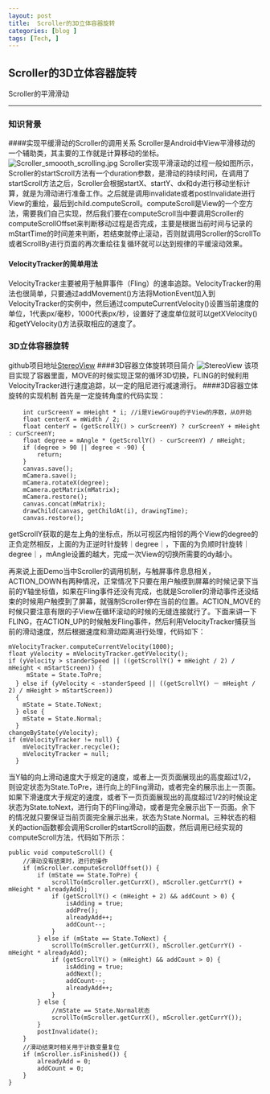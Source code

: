 ```yaml
---
layout: post  
title:  Scroller的3D立体容器旋转
categories: [blog ]  
tags: [Tech, ]     
---
```

## Scroller的3D立体容器旋转
Scroller的平滑滑动
****


### 知识背景
####实现平缓滑动的Scroller的调用关系
Scroller是Android中View平滑移动的一个辅助类，其主要的工作就是计算移动的坐标。
![Scroller_smoooth_scrolling.jpg](http://i4.piimg.com/4851/cc766698c2370e22.png)
Scroller实现平滑滚动的过程一般如图所示，Scroller的startScroll方法有一个duration参数，是滑动的持续时间，在调用了startScroll方法之后，Scroller会根据startX、startY、dx和dy进行移动坐标计算，就是为滑动进行准备工作。之后就是调用invalidate或者postInvalidate进行View的重绘，最后到child.computeScroll。computeScroll是View的一个空方法，需要我们自己实现，然后我们要在computeScroll当中要调用Scroller的computeScrollOffset来判断移动过程是否完成，主要是根据当前时间与记录的mStartTime的时间差来判断，若结束就停止滚动，否则就调用Scroller的ScrollTo或者ScrollBy进行页面的再次重绘往复循环就可以达到规律的平缓滚动效果。
#### VelocityTracker的简单用法
VelocityTracker主要被用于触屏事件（Fling）的速率追踪。VelocityTracker的用法也很简单，只要通过addMovement()方法将MotionEvent加入到VelocityTracker的实例中，然后通过computeCurrentVelocity()设置当前速度的单位，1代表px/毫秒，1000代表px/秒，设置好了速度单位就可以getXVelocity()和getYVelocity()方法获取相应的速度了。
### 3D立体容器旋转
github项目地址[StereoView](https://github.com/ImmortalZ/StereoView)
####3D容器立体旋转项目简介
![StereoView](http://img.blog.csdn.net/20160715183949279)
该项目实现了容器里面，MOVE的时候实现正常的循环3D切换，FLING的时候利用VelocityTracker进行速度追踪，以一定的阻尼进行减速滑行。
####3D容器立体旋转的实现机制
首先是一定旋转角度的代码实现：

        int curScreenY = mHeight * i; //i是ViewGroup的子View的序数，从0开始
        float centerX = mWidth / 2;
        float centerY = (getScrollY() > curScreenY) ? curScreenY + mHeight : curScreenY;
        float degree = mAngle * (getScrollY() - curScreenY) / mHeight;
        if (degree > 90 || degree < -90) {
            return;
        }
        canvas.save();
        mCamera.save();
        mCamera.rotateX(degree);
        mCamera.getMatrix(mMatrix);
        mCamera.restore();
        canvas.concat(mMatrix);
        drawChild(canvas, getChildAt(i), drawingTime);
        canvas.restore();

getScrollY获取的是左上角的坐标点，所以可视区内相邻的两个View的degree的正负定然相反，上面的为正逆时针旋转｜degree｜，下面的为负顺时针旋转｜degree｜，mAngle设置的越大，完成一次View的切换所需要的dy越小。

再来说上面Demo当中Scroller的调用机制，与触屏事件息息相关，ACTION_DOWN有两种情况，正常情况下只要在用户触摸到屏幕的时候记录下当前的Y轴坐标值，如果在Fling事件还没有完成，也就是Scroller的滑动事件还没结束的时候用户触摸到了屏幕，就强制Scroller停在当前的位置。ACTION_MOVE的时候只要注意有限的子View在循环滚动的时候的无缝连接就行了。下面来讲一下FLING，在ACTION_UP的时候触发Fling事件，然后利用VelocityTracker捕获当前的滑动速度，然后根据速度和滑动距离进行处理，代码如下： 

    mVelocityTracker.computeCurrentVelocity(1000);
    float yVelocity = mVelocityTracker.getYVelocity();
    if (yVelocity > standerSpeed || ((getScrollY() + mHeight / 2) / mHeight < mStartScreen)) {
         mState = State.ToPre;
      } else if (yVelocity < -standerSpeed || ((getScrollY() － mHeight / 2) / mHeight > mStartScreen))     
      {
        mState = State.ToNext;
      } else {
        mState = State.Normal;
      }
    changeByState(yVelocity);
    if (mVelocityTracker != null) {
        mVelocityTracker.recycle();
        mVelocityTracker = null;
      }
当Y轴的向上滑动速度大于规定的速度，或者上一页页面展现出的高度超过1/2，则设定状态为State.ToPre，进行向上的Fling滑动，或者完全的展示出上一页面。如果下滑速度大于规定的速度，或者下一页页面展现出的高度超过1/2的时候设定状态为State.toNext，进行向下的Fling滑动，或者是完全展示出下一页面。余下的情况就只要保证当前页面完全展示出来，状态为State.Normal。三种状态的相关的action函数都会调用Scroller的startScroll的函数，然后调用已经实现的computeScroll方法，代码如下所示：
         
    public void computeScroll() {
        //滑动没有结束时，进行的操作
        if (mScroller.computeScrollOffset()) {
            if (mState == State.ToPre) {
                scrollTo(mScroller.getCurrX(), mScroller.getCurrY() + mHeight * alreadyAdd);
                if (getScrollY() < (mHeight + 2) && addCount > 0) {
                    isAdding = true;
                    addPre();
                    alreadyAdd++;
                    addCount--;
                }
            } else if (mState == State.ToNext) {
                scrollTo(mScroller.getCurrX(), mScroller.getCurrY() - mHeight * alreadyAdd);
                if (getScrollY() > (mHeight) && addCount > 0) {
                    isAdding = true;
                    addNext();
                    addCount--;
                    alreadyAdd++;
                }
            } else {
                //mState == State.Normal状态
                scrollTo(mScroller.getCurrX(), mScroller.getCurrY());
            }
            postInvalidate();
        }
        //滑动结束时相关用于计数变量复位
        if (mScroller.isFinished()) {
            alreadyAdd = 0;
            addCount = 0;
        }
    }


 



